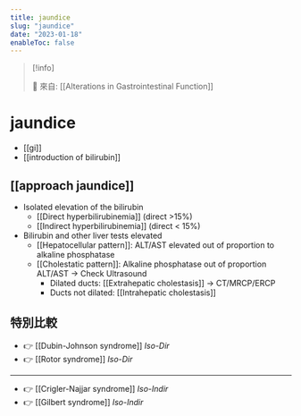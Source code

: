 ```yaml
---
title: jaundice
slug: "jaundice"
date: "2023-01-18"
enableToc: false
---
```


> [!info]
>
> 🌱 來自: [[Alterations in Gastrointestinal Function]]

# jaundice

- [[gi]]
- [[introduction of bilirubin]]

## [[approach jaundice]]

- Isolated elevation of the bilirubin
  - [[Direct hyperbilirubinemia]] (direct >15%)
  - [[Indirect hyperbilirubinemia]] (direct < 15%)
- Bilirubin and other liver tests elevated
  - [[Hepatocellular pattern]]: ALT/AST elevated out of proportion to alkaline phosphatase
  - [[Cholestatic pattern]]: Alkaline phosphatase out of proportion ALT/AST → Check Ultrasound
    - Dilated ducts: [[Extrahepatic cholestasis]] → CT/MRCP/ERCP
    - Ducts not dilated: [[Intrahepatic cholestasis]]

## 特別比較

- 👉 [[Dubin-Johnson syndrome]] _Iso-Dir_
- 👉 [[Rotor syndrome]] _Iso-Dir_

---

- 👉 [[Crigler-Najjar syndrome]] _Iso-Indir_
- 👉 [[Gilbert syndrome]] _Iso-Indir_
